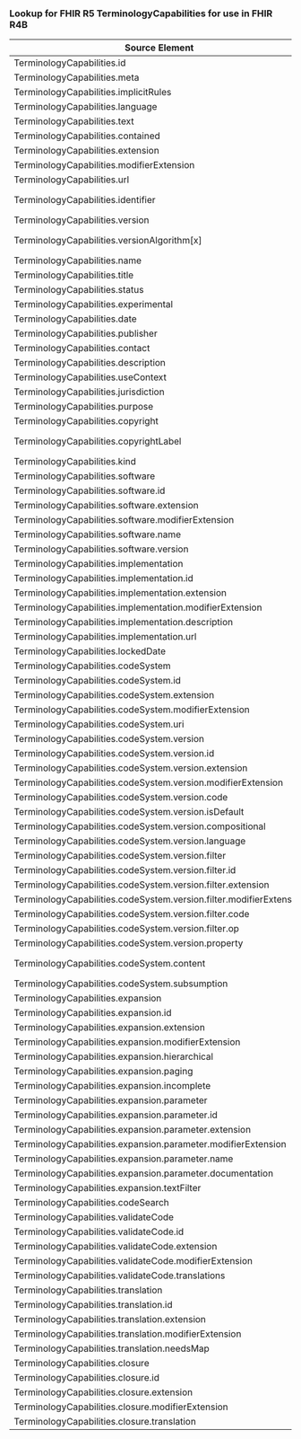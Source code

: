 ### Lookup for FHIR R5 TerminologyCapabilities for use in FHIR R4B

| Source Element | Usage | Target |
| -------------- | ----- | ------ |
| TerminologyCapabilities.id | UseElementRenamed | TerminologyCapabilities.id |
| TerminologyCapabilities.meta | UseElementRenamed | TerminologyCapabilities.meta |
| TerminologyCapabilities.implicitRules | UseElementRenamed | TerminologyCapabilities.implicitRules |
| TerminologyCapabilities.language | UseElementRenamed | TerminologyCapabilities.language |
| TerminologyCapabilities.text | UseElementRenamed | TerminologyCapabilities.text |
| TerminologyCapabilities.contained | UseElementRenamed | TerminologyCapabilities.contained |
| TerminologyCapabilities.extension | UseElementRenamed | TerminologyCapabilities.extension |
| TerminologyCapabilities.modifierExtension | UseElementRenamed | TerminologyCapabilities.modifierExtension |
| TerminologyCapabilities.url | UseElementRenamed | TerminologyCapabilities.url |
| TerminologyCapabilities.identifier | UseExtension | http://hl7.org/fhir/5.0/StructureDefinition/extension-TerminologyCapabilities.identifier |
| TerminologyCapabilities.version | UseElementRenamed | TerminologyCapabilities.version |
| TerminologyCapabilities.versionAlgorithm[x] | UseExtension | http://hl7.org/fhir/5.0/StructureDefinition/extension-TerminologyCapabilities.versionAlgorithm |
| TerminologyCapabilities.name | UseElementRenamed | TerminologyCapabilities.name |
| TerminologyCapabilities.title | UseElementRenamed | TerminologyCapabilities.title |
| TerminologyCapabilities.status | UseElementRenamed | TerminologyCapabilities.status |
| TerminologyCapabilities.experimental | UseElementRenamed | TerminologyCapabilities.experimental |
| TerminologyCapabilities.date | UseElementRenamed | TerminologyCapabilities.date |
| TerminologyCapabilities.publisher | UseElementRenamed | TerminologyCapabilities.publisher |
| TerminologyCapabilities.contact | UseElementRenamed | TerminologyCapabilities.contact |
| TerminologyCapabilities.description | UseElementRenamed | TerminologyCapabilities.description |
| TerminologyCapabilities.useContext | UseElementRenamed | TerminologyCapabilities.useContext |
| TerminologyCapabilities.jurisdiction | UseElementRenamed | TerminologyCapabilities.jurisdiction |
| TerminologyCapabilities.purpose | UseElementRenamed | TerminologyCapabilities.purpose |
| TerminologyCapabilities.copyright | UseElementRenamed | TerminologyCapabilities.copyright |
| TerminologyCapabilities.copyrightLabel | UseExtension | http://hl7.org/fhir/5.0/StructureDefinition/extension-TerminologyCapabilities.copyrightLabel |
| TerminologyCapabilities.kind | UseElementRenamed | TerminologyCapabilities.kind |
| TerminologyCapabilities.software | UseElementRenamed | TerminologyCapabilities.software |
| TerminologyCapabilities.software.id | UseElementRenamed | TerminologyCapabilities.software.id |
| TerminologyCapabilities.software.extension | UseElementRenamed | TerminologyCapabilities.software.extension |
| TerminologyCapabilities.software.modifierExtension | UseElementRenamed | TerminologyCapabilities.software.modifierExtension |
| TerminologyCapabilities.software.name | UseElementRenamed | TerminologyCapabilities.software.name |
| TerminologyCapabilities.software.version | UseElementRenamed | TerminologyCapabilities.software.version |
| TerminologyCapabilities.implementation | UseElementRenamed | TerminologyCapabilities.implementation |
| TerminologyCapabilities.implementation.id | UseElementRenamed | TerminologyCapabilities.implementation.id |
| TerminologyCapabilities.implementation.extension | UseElementRenamed | TerminologyCapabilities.implementation.extension |
| TerminologyCapabilities.implementation.modifierExtension | UseElementRenamed | TerminologyCapabilities.implementation.modifierExtension |
| TerminologyCapabilities.implementation.description | UseElementRenamed | TerminologyCapabilities.implementation.description |
| TerminologyCapabilities.implementation.url | UseElementRenamed | TerminologyCapabilities.implementation.url |
| TerminologyCapabilities.lockedDate | UseElementRenamed | TerminologyCapabilities.lockedDate |
| TerminologyCapabilities.codeSystem | UseElementRenamed | TerminologyCapabilities.codeSystem |
| TerminologyCapabilities.codeSystem.id | UseElementRenamed | TerminologyCapabilities.codeSystem.id |
| TerminologyCapabilities.codeSystem.extension | UseElementRenamed | TerminologyCapabilities.codeSystem.extension |
| TerminologyCapabilities.codeSystem.modifierExtension | UseElementRenamed | TerminologyCapabilities.codeSystem.modifierExtension |
| TerminologyCapabilities.codeSystem.uri | UseElementRenamed | TerminologyCapabilities.codeSystem.uri |
| TerminologyCapabilities.codeSystem.version | UseElementRenamed | TerminologyCapabilities.codeSystem.version |
| TerminologyCapabilities.codeSystem.version.id | UseElementRenamed | TerminologyCapabilities.codeSystem.version.id |
| TerminologyCapabilities.codeSystem.version.extension | UseElementRenamed | TerminologyCapabilities.codeSystem.version.extension |
| TerminologyCapabilities.codeSystem.version.modifierExtension | UseElementRenamed | TerminologyCapabilities.codeSystem.version.modifierExtension |
| TerminologyCapabilities.codeSystem.version.code | UseElementRenamed | TerminologyCapabilities.codeSystem.version.code |
| TerminologyCapabilities.codeSystem.version.isDefault | UseElementRenamed | TerminologyCapabilities.codeSystem.version.isDefault |
| TerminologyCapabilities.codeSystem.version.compositional | UseElementRenamed | TerminologyCapabilities.codeSystem.version.compositional |
| TerminologyCapabilities.codeSystem.version.language | UseElementRenamed | TerminologyCapabilities.codeSystem.version.language |
| TerminologyCapabilities.codeSystem.version.filter | UseElementRenamed | TerminologyCapabilities.codeSystem.version.filter |
| TerminologyCapabilities.codeSystem.version.filter.id | UseElementRenamed | TerminologyCapabilities.codeSystem.version.filter.id |
| TerminologyCapabilities.codeSystem.version.filter.extension | UseElementRenamed | TerminologyCapabilities.codeSystem.version.filter.extension |
| TerminologyCapabilities.codeSystem.version.filter.modifierExtension | UseElementRenamed | TerminologyCapabilities.codeSystem.version.filter.modifierExtension |
| TerminologyCapabilities.codeSystem.version.filter.code | UseElementRenamed | TerminologyCapabilities.codeSystem.version.filter.code |
| TerminologyCapabilities.codeSystem.version.filter.op | UseElementRenamed | TerminologyCapabilities.codeSystem.version.filter.op |
| TerminologyCapabilities.codeSystem.version.property | UseElementRenamed | TerminologyCapabilities.codeSystem.version.property |
| TerminologyCapabilities.codeSystem.content | UseExtension | http://hl7.org/fhir/5.0/StructureDefinition/extension-TerminologyCapabilities.codeSystem.content |
| TerminologyCapabilities.codeSystem.subsumption | UseElementRenamed | TerminologyCapabilities.codeSystem.subsumption |
| TerminologyCapabilities.expansion | UseElementRenamed | TerminologyCapabilities.expansion |
| TerminologyCapabilities.expansion.id | UseElementRenamed | TerminologyCapabilities.expansion.id |
| TerminologyCapabilities.expansion.extension | UseElementRenamed | TerminologyCapabilities.expansion.extension |
| TerminologyCapabilities.expansion.modifierExtension | UseElementRenamed | TerminologyCapabilities.expansion.modifierExtension |
| TerminologyCapabilities.expansion.hierarchical | UseElementRenamed | TerminologyCapabilities.expansion.hierarchical |
| TerminologyCapabilities.expansion.paging | UseElementRenamed | TerminologyCapabilities.expansion.paging |
| TerminologyCapabilities.expansion.incomplete | UseElementRenamed | TerminologyCapabilities.expansion.incomplete |
| TerminologyCapabilities.expansion.parameter | UseElementRenamed | TerminologyCapabilities.expansion.parameter |
| TerminologyCapabilities.expansion.parameter.id | UseElementRenamed | TerminologyCapabilities.expansion.parameter.id |
| TerminologyCapabilities.expansion.parameter.extension | UseElementRenamed | TerminologyCapabilities.expansion.parameter.extension |
| TerminologyCapabilities.expansion.parameter.modifierExtension | UseElementRenamed | TerminologyCapabilities.expansion.parameter.modifierExtension |
| TerminologyCapabilities.expansion.parameter.name | UseElementRenamed | TerminologyCapabilities.expansion.parameter.name |
| TerminologyCapabilities.expansion.parameter.documentation | UseElementRenamed | TerminologyCapabilities.expansion.parameter.documentation |
| TerminologyCapabilities.expansion.textFilter | UseElementRenamed | TerminologyCapabilities.expansion.textFilter |
| TerminologyCapabilities.codeSearch | UseElementRenamed | TerminologyCapabilities.codeSearch |
| TerminologyCapabilities.validateCode | UseElementRenamed | TerminologyCapabilities.validateCode |
| TerminologyCapabilities.validateCode.id | UseElementRenamed | TerminologyCapabilities.validateCode.id |
| TerminologyCapabilities.validateCode.extension | UseElementRenamed | TerminologyCapabilities.validateCode.extension |
| TerminologyCapabilities.validateCode.modifierExtension | UseElementRenamed | TerminologyCapabilities.validateCode.modifierExtension |
| TerminologyCapabilities.validateCode.translations | UseElementRenamed | TerminologyCapabilities.validateCode.translations |
| TerminologyCapabilities.translation | UseElementRenamed | TerminologyCapabilities.translation |
| TerminologyCapabilities.translation.id | UseElementRenamed | TerminologyCapabilities.translation.id |
| TerminologyCapabilities.translation.extension | UseElementRenamed | TerminologyCapabilities.translation.extension |
| TerminologyCapabilities.translation.modifierExtension | UseElementRenamed | TerminologyCapabilities.translation.modifierExtension |
| TerminologyCapabilities.translation.needsMap | UseElementRenamed | TerminologyCapabilities.translation.needsMap |
| TerminologyCapabilities.closure | UseElementRenamed | TerminologyCapabilities.closure |
| TerminologyCapabilities.closure.id | UseElementRenamed | TerminologyCapabilities.closure.id |
| TerminologyCapabilities.closure.extension | UseElementRenamed | TerminologyCapabilities.closure.extension |
| TerminologyCapabilities.closure.modifierExtension | UseElementRenamed | TerminologyCapabilities.closure.modifierExtension |
| TerminologyCapabilities.closure.translation | UseElementRenamed | TerminologyCapabilities.closure.translation |
